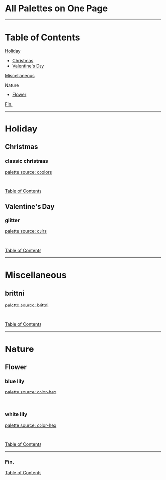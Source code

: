 <!--suppress JSUnresolvedLibraryURL -->
<!-- Coolors Palette Widget -->
<script src="https://coolors.co/palette-widget/widget.js"></script>

# All Palettes on One Page

----

# Table of Contents

[Holiday](#holiday)
  * [Christmas](#christmas)
  * [Valentine's Day](#valentines-day)

[Miscellaneous](#miscellaneous)

[Nature](#nature)
  * [Flower](#flower)

[Fin.](#fin)

----

# Holiday

## Christmas

### classic christmas

<a href="https://coolors.co/palette/bb010b-cd1624-006f57-23856d-faf8f8" target="_blank" rel="noopener noreferrer">palette source: coolors</a>

<!-- Coolors Palette Widget -->
<script data-id="048851888975141655">new CoolorsPaletteWidget("048851888975141655", ["bc010a","d01625","007058","23856d","fbf9f9"],"classic christmas"); </script>
<br/>

[Table of Contents](#table-of-contents)

## Valentine's Day

### glitter

<a href="https://culrs.com/palette/fce4ecf8bbd0f48fb1f06292ec407a" target="_blank" rel="noopener noreferrer">palette source: culrs</a>

<!-- Coolors Palette Widget -->
<script data-id="09635237276120507">new CoolorsPaletteWidget("09635237276120507", ["fce3ec","f8b9ce","f490b1","f06090","ec417a"],"glitter"); </script>
<br/>

[Table of Contents](#table-of-contents)

----

# Miscellaneous

## brittni

<a href="https://github.com/blwatkins" target="_blank" rel="noopener noreferrer">palette source: brittni</a>

<!-- Coolors Palette Widget -->
<script data-id="03724492652337519">new CoolorsPaletteWidget("03724492652337519", ["121212","0437f1","ff6bb5","0fff4f","7a00f5"],"brittni"); </script>
<br/>

[Table of Contents](#table-of-contents)

----

# Nature

## Flower

### blue lily

<a href="https://www.color-hex.com/color-palette/1040636" target="_blank" rel="noopener noreferrer">palette source: color-hex</a>

<!-- Coolors Palette Widget -->
<script data-id="05684644562469574">new CoolorsPaletteWidget("05684644562469574", ["f0f3f4","fafeff","7dced8","1d90af","3b2212"],"blue lily"); </script>
<br/>

### white lily

<a href="https://www.color-hex.com/color-palette/1039504" target="_blank" rel="noopener noreferrer">palette source: color-hex</a>

<!-- Coolors Palette Widget -->
<script data-id="08679171490640973">new CoolorsPaletteWidget("08679171490640973", ["fafbef","b1c69f","5f8661","d6d6ff","aeaed6"],"white lily"); </script>
<br/>

[Table of Contents](#table-of-contents)

----

### Fin.

[Table of Contents](#table-of-contents)
